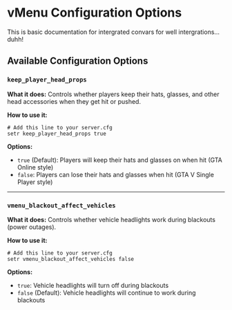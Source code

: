 # vMenu Configuration Options

This is basic documentation for intergrated convars for well intergrations... duhh!

## Available Configuration Options

### `keep_player_head_props`
**What it does:** Controls whether players keep their hats, glasses, and other head accessories when they get hit or pushed.

**How to use it:**
```
# Add this line to your server.cfg
setr keep_player_head_props true
```

**Options:**
- `true` (Default): Players will keep their hats and glasses on when hit (GTA Online style)
- `false`: Players can lose their hats and glasses when hit (GTA V Single Player style)

---

### `vmenu_blackout_affect_vehicles`
**What it does:** Controls whether vehicle headlights work during blackouts (power outages).

**How to use it:**
```
# Add this line to your server.cfg
setr vmenu_blackout_affect_vehicles false
```

**Options:**
- `true`: Vehicle headlights will turn off during blackouts
- `false` (Default): Vehicle headlights will continue to work during blackouts